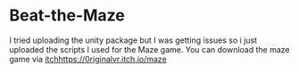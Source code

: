 # Beat-the-Maze
I tried uploading the unity package but I was getting issues
so i just uploaded the scripts I used for the Maze game.
You can download the maze game via [itch](https://0riginalvr.itch.io/maze)https://0riginalvr.itch.io/maze
